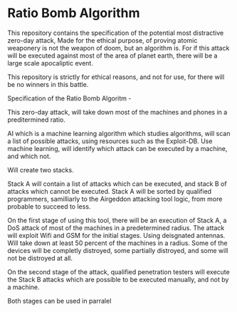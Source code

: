 # Ratio Bomb Algorithm
This repository contains the specification of the potential most distractive zero-day attack,
Made for the ethical purpose, of proving atomic weaponery is not the weapon of doom, but an algorithm is.
For if this attack will be executed against most of the area of planet earth, there will be a large scale apocaliptic event.

This repository is strictly for ethical reasons, and not for use, for there will be no winners in this battle.


Specification of the Ratio Bomb Algoritm -

This zero-day attack, will take down most of the machines and phones in a preditermined ratio.

AI which is a machine learning algorithm which studies algorithms, will scan a list of possible attacks,
using resources such as the Exploit-DB. Use machine learning, will identify which attack can be executed by a machine,
and which not.

Will create two stacks.

Stack A will contain a list of attacks which can be executed, and stack B of attacks which cannot be executed.
Stack A will be sorted by qualified programmers, samilliarly to the Airgeddon attacking tool logic, from more probable to succeed to less.

On the first stage of using this tool, there will be an execution of Stack A, a DoS attack of most of the machines in a predetermined radius.
The attack will exploit Wifi and GSM for the initial stages. Using deisgnated antennas. Will take down at least 50 percent of the machines in a radius.
Some of the devices will be completly distroyed, some partially distroyed, and some will not be distroyed at all.

On the second stage of the attack, qualified penetration testers will execute the Stack B attacks which are possible to be executed manually,
and not by a machine.

Both stages can be used in parralel
